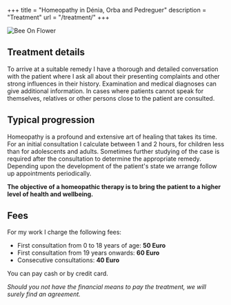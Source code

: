 +++
title = "Homeopathy in Dénia, Orba and Pedreguer"
description = "Treatment"
url = "/treatment/"
+++

![Bee On Flower](/images/bee_flower.jpg)

## Treatment details

To arrive at a suitable remedy I have a thorough and detailed conversation with the patient where I ask all about their presenting complaints and other strong influences in their history. Examination and medical diagnoses can give additional information. In cases where patients cannot speak for themselves, relatives or other persons close to the patient are consulted.

## Typical progression

Homeopathy is a profound and extensive art of healing that takes its time. For an initial consultation I calculate between 1 and 2 hours, for children less than for adolescents and adults. Sometimes further studying of the case is required after the consultation to determine the appropriate remedy. Depending upon the development of the patient's state we arrange follow up appointments periodically.

**The objective of a homeopathic therapy is to bring the patient to a higher level of health and wellbeing.**

## Fees

For my work I charge the following fees:

* First consultation from 0 to 18 years of age: **50 Euro**
* First consultation from 19 years onwards: **60 Euro**
* Consecutive consultations: **40 Euro**

You can pay cash or by credit card.

_Should you not have the financial means to pay the treatment, we will surely find an agreement._
